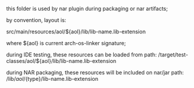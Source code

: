 <!--

    Copyright (C) 2009-2013 Barchart, Inc. <http://www.barchart.com/>

    All rights reserved. Licensed under the OSI BSD License.

    http://www.opensource.org/licenses/bsd-license.php

-->

this folder is used by nar plugin during packaging or nar artifacts;

by convention, layout is:

src/main/resources/aol/${aol}/lib/lib-name.lib-extension

where ${aol} is current arch-os-linker signature;

during IDE testing, these resources can be loaded from path:
/target/test-classes/aol/${aol}/lib/lib-name.lib-extension

during NAR packaging, these resources will be included on nar/jar path: 
/lib/${aol}/${type}/lib-name.lib-extension
